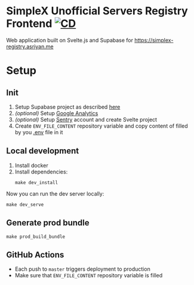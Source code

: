 # SimpleX Unofficial Servers Registry Frontend [![CD](https://github.com/ed-asriyan/simplex-servers-registry-frontend/actions/workflows/CD.yml/badge.svg)](https://github.com/ed-asriyan/simplex-servers-registry-frontend/actions/workflows/CD.yml)
Web application built on Svelte.js and Supabase for https://simplex-registry.asriyan.me


# Setup
## Init
1. Setup Supabase project as described [here](https://github.com/ed-asriyan/simplex-registry?tab=readme-ov-file)
2. *(optional)* Setup [Google Analytics](https://analytics.google.com)
3. *(optional)* Setup [Sentry](https://sentry.io) account and create Svelte project
4. Create `ENV_FILE_CONTENT` repository variable and copy content of filled by you [.env](.env) file in it

## Local development
1. Install docker
2. Install dependencies:
   ```console
   make dev_install
   ```

Now you can run the dev server locally:
```console
make dev_serve
```

## Generate prod bundle
```console
make prod_build_bundle
```

## GitHub Actions
* Each push to `master` triggers deployment to production
* Make sure that `ENV_FILE_CONTENT` repository variable is filled
